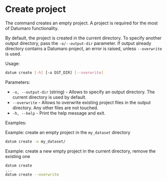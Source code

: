 # Create project

The command creates an empty project. A project is required for the most of
Datumaro functionality.

By default, the project is created in the current directory. To specify
another output directory, pass the `-o/--output-dir` parameter. If output
already directory contains a Datumaro project, an error is raised, unless
`--overwrite` is used.

Usage:

``` bash
datum create [-h] [-o DST_DIR] [--overwrite]
```

Parameters:
- `-o, --output-dir` (string) - Allows to specify an output directory.
  The current directory is used by default.
- `--overwrite` - Allows to overwrite existing project files in the output
  directory. Any other files are not touched.
- `-h, --help` - Print the help message and exit.

Examples:

Example: create an empty project in the `my_dataset` directory

``` bash
datum create -o my_dataset/
```

Example: create a new empty project in the current directory, remove the
existing one

``` bash
datum create
...
datum create --overwrite
```
